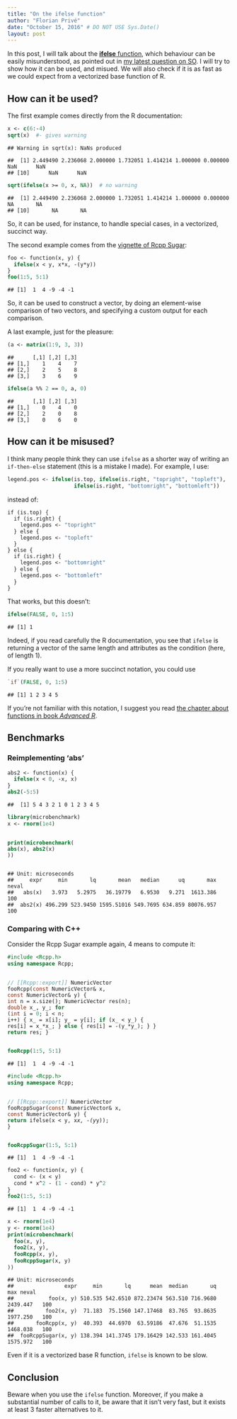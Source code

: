 ```yaml
---
title: "On the ifelse function"
author: "Florian Privé"
date: "October 15, 2016" # DO NOT USE Sys.Date()
layout: post
---
```




<section class="main-content">
<p>In this post, I will talk about the <a href="https://stat.ethz.ch/R-manual/R-devel/library/base/html/ifelse.html"><strong>ifelse</strong> function</a>, which behaviour can be easily misunderstood, as pointed out in <a href="http://stackoverflow.com/questions/40026975/subsetting-with-negative-indices-best-practices">my latest question on SO</a>. I will try to show how it can be used, and misued. We will also check if it is as fast as we could expect from a vectorized base function of R.</p>
<div id="how-can-it-be-used" class="section level2">
<h2>How can it be used?</h2>
<p>The first example comes directly from the R documentation:</p>
<div class="sourceCode"><pre class="sourceCode r"><code class="sourceCode r">x &lt;-<span class="st"> </span><span class="kw">c</span>(<span class="dv">6</span>:-<span class="dv">4</span>)
<span class="kw">sqrt</span>(x)  <span class="co">#- gives warning</span></code></pre></div>
<pre><code>## Warning in sqrt(x): NaNs produced</code></pre>
<pre><code>##  [1] 2.449490 2.236068 2.000000 1.732051 1.414214 1.000000 0.000000      NaN      NaN
## [10]      NaN      NaN</code></pre>
<div class="sourceCode"><pre class="sourceCode r"><code class="sourceCode r"><span class="kw">sqrt</span>(<span class="kw">ifelse</span>(x &gt;=<span class="st"> </span><span class="dv">0</span>, x, <span class="ot">NA</span>))  <span class="co"># no warning</span></code></pre></div>
<pre><code>##  [1] 2.449490 2.236068 2.000000 1.732051 1.414214 1.000000 0.000000       NA       NA
## [10]       NA       NA</code></pre>
<p>So, it can be used, for instance, to handle special cases, in a vectorized, succinct way.</p>
<p>The second example comes from the <a href="https://cran.r-project.org/web/packages/Rcpp/vignettes/Rcpp-sugar.pdf">vignette of Rcpp Sugar</a>:</p>
<div class="sourceCode"><pre class="sourceCode r"><code class="sourceCode r">foo &lt;-<span class="st"> </span>function(x, y) {
  <span class="kw">ifelse</span>(x &lt;<span class="st"> </span>y, x*x, -(y*y))
}
<span class="kw">foo</span>(<span class="dv">1</span>:<span class="dv">5</span>, <span class="dv">5</span>:<span class="dv">1</span>)</code></pre></div>
<pre><code>## [1]  1  4 -9 -4 -1</code></pre>
<p>So, it can be used to construct a vector, by doing an element-wise comparison of two vectors, and specifying a custom output for each comparison.</p>
<p>A last example, just for the pleasure:</p>
<div class="sourceCode"><pre class="sourceCode r"><code class="sourceCode r">(a &lt;-<span class="st"> </span><span class="kw">matrix</span>(<span class="dv">1</span>:<span class="dv">9</span>, <span class="dv">3</span>, <span class="dv">3</span>))</code></pre></div>
<pre><code>##      [,1] [,2] [,3]
## [1,]    1    4    7
## [2,]    2    5    8
## [3,]    3    6    9</code></pre>
<div class="sourceCode"><pre class="sourceCode r"><code class="sourceCode r"><span class="kw">ifelse</span>(a %%<span class="st"> </span><span class="dv">2</span> ==<span class="st"> </span><span class="dv">0</span>, a, <span class="dv">0</span>)</code></pre></div>
<pre><code>##      [,1] [,2] [,3]
## [1,]    0    4    0
## [2,]    2    0    8
## [3,]    0    6    0</code></pre>
</div>
<div id="how-can-it-be-misused" class="section level2">
<h2>How can it be misused?</h2>
<p>I think many people think they can use <code>ifelse</code> as a shorter way of writing an <code>if-then-else</code> statement (this is a mistake I made). For example, I use:</p>
<div class="sourceCode"><pre class="sourceCode r"><code class="sourceCode r">legend.pos &lt;-<span class="st"> </span><span class="kw">ifelse</span>(is.top, <span class="kw">ifelse</span>(is.right, <span class="st">&quot;topright&quot;</span>, <span class="st">&quot;topleft&quot;</span>),
                     <span class="kw">ifelse</span>(is.right, <span class="st">&quot;bottomright&quot;</span>, <span class="st">&quot;bottomleft&quot;</span>))</code></pre></div>
<p>instead of:</p>
<div class="sourceCode"><pre class="sourceCode r"><code class="sourceCode r">if (is.top) {
  if (is.right) {
    legend.pos &lt;-<span class="st"> &quot;topright&quot;</span>
  } else {
    legend.pos &lt;-<span class="st"> &quot;topleft&quot;</span>
  }
} else {
  if (is.right) {
    legend.pos &lt;-<span class="st"> &quot;bottomright&quot;</span>
  } else {
    legend.pos &lt;-<span class="st"> &quot;bottomleft&quot;</span>
  }
}</code></pre></div>
<p>That works, but this doesn’t:</p>
<div class="sourceCode"><pre class="sourceCode r"><code class="sourceCode r"><span class="kw">ifelse</span>(<span class="ot">FALSE</span>, <span class="dv">0</span>, <span class="dv">1</span>:<span class="dv">5</span>)</code></pre></div>
<pre><code>## [1] 1</code></pre>
<p>Indeed, if you read carefully the R documentation, you see that <code>ifelse</code> is returning a vector of the same length and attributes as the condition (here, of length 1).</p>
<p>If you really want to use a more succinct notation, you could use</p>
<div class="sourceCode"><pre class="sourceCode r"><code class="sourceCode r"><span class="st">`</span><span class="dt">if</span><span class="st">`</span>(<span class="ot">FALSE</span>, <span class="dv">0</span>, <span class="dv">1</span>:<span class="dv">5</span>)</code></pre></div>
<pre><code>## [1] 1 2 3 4 5</code></pre>
<p>If you’re not familiar with this notation, I suggest you read <a href="http://adv-r.had.co.nz/Functions.html">the chapter about functions in book <em>Advanced R</em></a>.</p>
</div>
<div id="benchmarks" class="section level2">
<h2>Benchmarks</h2>
<div id="reimplementing-abs" class="section level3">
<h3>Reimplementing ‘abs’</h3>
<div class="sourceCode"><pre class="sourceCode r"><code class="sourceCode r">abs2 &lt;-<span class="st"> </span>function(x) {
  <span class="kw">ifelse</span>(x &lt;<span class="st"> </span><span class="dv">0</span>, -x, x)
}
<span class="kw">abs2</span>(-<span class="dv">5</span>:<span class="dv">5</span>)</code></pre></div>
<pre><code>##  [1] 5 4 3 2 1 0 1 2 3 4 5</code></pre>
<div class="sourceCode"><pre class="sourceCode r"><code class="sourceCode r"><span class="kw">library</span>(microbenchmark)
x &lt;-<span class="st"> </span><span class="kw">rnorm</span>(<span class="fl">1e4</span>)

<span class="kw">print</span>(<span class="kw">microbenchmark</span>(
  <span class="kw">abs</span>(x), 
  <span class="kw">abs2</span>(x)
))</code></pre></div>
<pre><code>## Unit: microseconds
##     expr     min       lq       mean   median      uq       max neval
##   abs(x)   3.973   5.2975   36.19779   6.9530   9.271  1613.386   100
##  abs2(x) 496.299 523.9450 1595.51016 549.7695 634.859 80076.957   100</code></pre>
</div>
<div id="comparing-with-c" class="section level3">
<h3>Comparing with C++</h3>
<p>Consider the Rcpp Sugar example again, 4 means to compute it:</p>
<div class="sourceCode"><pre class="sourceCode cpp"><code class="sourceCode cpp"><span class="ot">#include &lt;Rcpp.h&gt;</span>
<span class="kw">using</span> <span class="kw">namespace</span> Rcpp;

<span class="co">// [[Rcpp::export]]</span>
NumericVector fooRcpp(<span class="dt">const</span> NumericVector&amp; x, <span class="dt">const</span> NumericVector&amp; y) {
  <span class="dt">int</span> n = x.size();
  NumericVector res(n);
  <span class="dt">double</span> x_, y_;
  <span class="kw">for</span> (<span class="dt">int</span> i = <span class="dv">0</span>; i &lt; n; i++) { 
    x_ = x[i];
    y_ = y[i];
    <span class="kw">if</span> (x_ &lt; y_) {
      res[i] = x_*x_;
    } <span class="kw">else</span> {
      res[i] = -(y_*y_);
    }
  }
  <span class="kw">return</span> res;
}</code></pre></div>
<div class="sourceCode"><pre class="sourceCode r"><code class="sourceCode r"><span class="kw">fooRcpp</span>(<span class="dv">1</span>:<span class="dv">5</span>, <span class="dv">5</span>:<span class="dv">1</span>)</code></pre></div>
<pre><code>## [1]  1  4 -9 -4 -1</code></pre>
<div class="sourceCode"><pre class="sourceCode cpp"><code class="sourceCode cpp"><span class="ot">#include &lt;Rcpp.h&gt;</span>
<span class="kw">using</span> <span class="kw">namespace</span> Rcpp;

<span class="co">// [[Rcpp::export]]</span>
NumericVector fooRcppSugar(<span class="dt">const</span> NumericVector&amp; x, 
                           <span class="dt">const</span> NumericVector&amp; y) {
  <span class="kw">return</span> ifelse(x &lt; y, x*x, -(y*y));
}</code></pre></div>
<div class="sourceCode"><pre class="sourceCode r"><code class="sourceCode r"><span class="kw">fooRcppSugar</span>(<span class="dv">1</span>:<span class="dv">5</span>, <span class="dv">5</span>:<span class="dv">1</span>)</code></pre></div>
<pre><code>## [1]  1  4 -9 -4 -1</code></pre>
<div class="sourceCode"><pre class="sourceCode r"><code class="sourceCode r">foo2 &lt;-<span class="st"> </span>function(x, y) {
  cond &lt;-<span class="st"> </span>(x &lt;<span class="st"> </span>y)
  cond *<span class="st"> </span>x^<span class="dv">2</span> -<span class="st"> </span>(<span class="dv">1</span> -<span class="st"> </span>cond) *<span class="st"> </span>y^<span class="dv">2</span>
}
<span class="kw">foo2</span>(<span class="dv">1</span>:<span class="dv">5</span>, <span class="dv">5</span>:<span class="dv">1</span>)</code></pre></div>
<pre><code>## [1]  1  4 -9 -4 -1</code></pre>
<div class="sourceCode"><pre class="sourceCode r"><code class="sourceCode r">x &lt;-<span class="st"> </span><span class="kw">rnorm</span>(<span class="fl">1e4</span>)
y &lt;-<span class="st"> </span><span class="kw">rnorm</span>(<span class="fl">1e4</span>)
<span class="kw">print</span>(<span class="kw">microbenchmark</span>(
  <span class="kw">foo</span>(x, y),
  <span class="kw">foo2</span>(x, y),
  <span class="kw">fooRcpp</span>(x, y),
  <span class="kw">fooRcppSugar</span>(x, y)
))</code></pre></div>
<pre><code>## Unit: microseconds
##                expr     min       lq      mean  median       uq      max neval
##           foo(x, y) 510.535 542.6510 872.23474 563.510 716.9680 2439.447   100
##          foo2(x, y)  71.183  75.1560 147.17468  83.765  93.8635 1977.250   100
##       fooRcpp(x, y)  40.393  44.6970  63.59186  47.676  51.1535 1468.038   100
##  fooRcppSugar(x, y) 138.394 141.3745 179.16429 142.533 161.4045 1575.972   100</code></pre>
<p>Even if it is a vectorized base R function, <code>ifelse</code> is known to be slow.</p>
</div>
</div>
<div id="conclusion" class="section level2">
<h2>Conclusion</h2>
<p>Beware when you use the <code>ifelse</code> function. Moreover, if you make a substantial number of calls to it, be aware that it isn’t very fast, but it exists at least 3 faster alternatives to it.</p>
</div>
</section>
